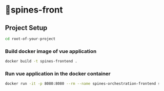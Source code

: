 # spines-front

## Project Setup 

```sh
cd root-of-your-project
```

### Build docker image of vue application

```sh
docker build -t spines-frontend .
```

### Run vue application in the docker container

```sh
docker run -it -p 8080:8080 --rm --name spines-orchestration-frontend spines-frontend
```

<!-- ### Run Unit Tests with [Vitest](https://vitest.dev/)

```sh
npm run test:unit
```

### Run End-to-End Tests with [Playwright](https://playwright.dev)

```sh
# Install browsers for the first run
npx playwright install

# When testing on CI, must build the project first
npm run build

# Runs the end-to-end tests
npm run test:e2e
# Runs the tests only on Chromium
npm run test:e2e -- --project=chromium
# Runs the tests of a specific file
npm run test:e2e -- tests/example.spec.ts
# Runs the tests in debug mode
npm run test:e2e -- --debug
``` -->
